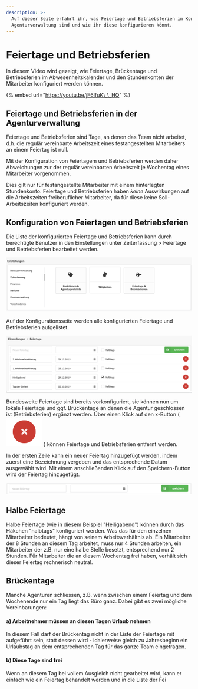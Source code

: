 ```yaml
---
description: >-
  Auf dieser Seite erfahrt ihr, was Feiertage und Betriebsferien im Kontext der
  Agenturverwaltung sind und wie ihr diese konfigurieren könnt.
---
```


# Feiertage und Betriebsferien

In diesem Video wird gezeigt, wie Feiertage, Brückentage und Betriebsferien im Abwesenheitskalender und den Stundenkonten der Mitarbeiter konfiguriert werden können.

{% embed url="https://youtu.be/jF6IfuK\_\_HQ" %}

## Feiertage und Betriebsferien in der Agenturverwaltung

Feiertage und Betriebsferien sind Tage, an denen das Team nicht arbeitet, d.h. die regulär vereinbarte Arbeitszeit eines festangestellten Mitarbeiters an einem Feiertag ist null.

Mit der Konfiguration von Feiertagem und Betriebsferien werden daher Abweichungen zur der regulär vereinbarten Arbeitszeit je Wochentag eines Mitarbeiter vorgenommen.

Dies gilt nur für festangestellte Mitarbeiter mit einem hinterlegten Stundenkonto. Feiertage und Betriebsferien haben _keine_ Auswirkungen auf die Arbeitszeiten freiberuflicher Mitarbeiter, da für diese keine Soll-Arbeitszeiten konfiguriert werden.

## Konfiguration von Feiertagen und Betriebsferien

Die Liste der konfigurierten Feiertage und Betriebsferien kann durch berechtigte Benutzer in den Einstellungen unter Zeiterfassung &gt; Feiertage und Betriebsferien bearbeitet werden.  
 

![](../../.gitbook/assets/bildschirmfoto-2019-11-25-um-09.58.14.png)

Auf der Konfigurationsseite werden alle konfigurierten Feiertage und Betriebsferien aufgelistet.   
 

![](../../.gitbook/assets/bildschirmfoto-2020-01-19-um-12.45.34.png)

Bundesweite Feiertage sind bereits vorkonfiguriert, sie können nun um lokale Feiertage und ggf. Brückentage an denen die Agentur geschlossen ist \(Betriebsferien\) ergänzt werden. Über einen Klick auf den x-Button \( ![](../../.gitbook/assets/bildschirmfoto-2019-11-25-um-10.23.24.png) \) können Feiertage und Betriebsferien entfernt werden. 

In der ersten Zeile kann ein neuer Feiertag hinzugefügt werden, indem zuerst eine Bezeichnung vergeben und das entsprechende Datum ausgewählt wird. Mit einem anschließenden Klick auf den Speichern-Button wird der Feiertag hinzugefügt.  

![](../../.gitbook/assets/bildschirmfoto-2019-11-25-um-12.04.48.png)

## Halbe Feiertage

Halbe Feiertage \(wie in diesem Beispiel "Heiligabend"\) können durch das Häkchen "halbtags" konfiguriert werden. Was das für den einzelnen Mitarbeiter bedeutet, hängt von seinem Arbeitsverhältnis ab. Ein Mitarbeiter der 8 Stunden an diesem Tag arbeitet, muss nur 4 Stunden arbeiten, ein Mitarbeiter der z.B. nur eine halbe Stelle besetzt, entsprechend nur 2 Stunden. Für Mitarbeiter die an diesem Wochentag frei haben, verhält sich dieser Feiertag rechnerisch neutral.

## Brückentage

Manche Agenturen schliessen, z.B. wenn zwischen einem Feiertag und dem Wochenende nur ein Tag liegt das Büro ganz. Dabei gibt es zwei mögliche Vereinbarungen:

#### a\) Arbeitnehmer müssen an diesen Tagen Urlaub nehmen

In diesem Fall darf der Brückentag nicht in der Liste der Feiertage mit aufgeführt sein, statt dessen wird - idalerweise gleich zu Jahresbeginn ein Urlaubstag an dem entsprechenden Tag für das ganze Team eingetragen.

#### b\) Diese Tage sind frei

Wenn an diesem Tag bei vollem Ausgleich nicht gearbeitet wird, kann er einfach wie ein Feiertag behandelt werden und in die Liste der Fei

